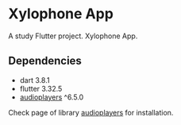 # Xylophone App

A study Flutter project. Xylophone App.

## Dependencies

* dart 3.8.1
* flutter 3.32.5
* <a href="https://github.com/bluefireteam/audioplayers">audioplayers</a> ^6.5.0


Check page of library <a href="https://github.com/bluefireteam/audioplayers/blob/main/getting_started.md">audioplayers</a> for installation.